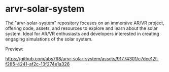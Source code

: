 # arvr-solar-system
The "arvr-solar-system" repository focuses on an immersive AR/VR project, offering code, assets, and resources to explore and learn about the solar system. Ideal for AR/VR enthusiasts and developers interested in creating engaging simulations of the solar system.

Preview:



https://github.com/abs768/arvr-solar-system/assets/91774301/c7dce12f-f285-4241-af2c-13f274e1a326

